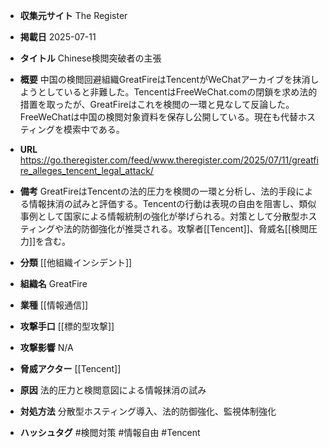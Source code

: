 - **収集元サイト**
The Register

- **掲載日**
2025-07-11

- **タイトル**
Chinese検閲突破者の主張

- **概要**
中国の検閲回避組織GreatFireはTencentがWeChatアーカイブを抹消しようとしていると非難した。TencentはFreeWeChat.comの閉鎖を求め法的措置を取ったが、GreatFireはこれを検閲の一環と見なして反論した。FreeWeChatは中国の検閲対象資料を保存し公開している。現在も代替ホスティングを模索中である。

- **URL**
https://go.theregister.com/feed/www.theregister.com/2025/07/11/greatfire_alleges_tencent_legal_attack/

- **備考**
GreatFireはTencentの法的圧力を検閲の一環と分析し、法的手段による情報抹消の試みと評価する。Tencentの行動は表現の自由を阻害し、類似事例として国家による情報統制の強化が挙げられる。対策として分散型ホスティングや法的防御強化が推奨される。攻撃者[[Tencent]]、脅威名[[検閲圧力]]を含む。

- **分類**
[[他組織インシデント]]

- **組織名**
GreatFire

- **業種**
[[情報通信]]

- **攻撃手口**
[[標的型攻撃]]

- **攻撃影響**
N/A

- **脅威アクター**
[[Tencent]]

- **原因**
法的圧力と検閲意図による情報抹消の試み

- **対処方法**
分散型ホスティング導入、法的防御強化、監視体制強化

- **ハッシュタグ**
#検閲対策 #情報自由 #Tencent
